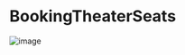 # BookingTheaterSeats
![image](https://github.com/cristinazaharia/e-rezervare-teatru/assets/78911746/5fc6779f-afdd-4917-8d29-4e74cf3cccf1)

